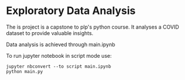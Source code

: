 # Exploratory Data Analysis

 The is project is a capstone to plp's python course. It analyses a COVID dataset to provide valuable insights.

 Data analysis is achieved through main.ipynb

 To run jupyter notebook in script mode use:

    jupyter nbconvert --to script main.ipynb
    python main.py